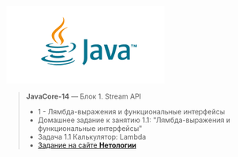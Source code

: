 ![Java logo](/Java_logo.png)
> **JavaCore-14** — Блок 1. Stream API
> *    1 - Лямбда-выражения и функциональные интерфейсы
> *    Домашнее задание к занятию 1.1: "Лямбда-выражения и функциональные интерфейсы"
> *    Задача 1.1 Калькулятор: Lambda
> *    [Задание на сайте **Нетологии**](https://github.com/netology-code/jd-homeworks/blob/master/lambda/task1/README.md)